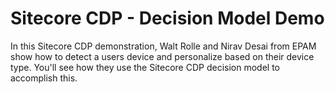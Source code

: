 # Sitecore CDP - Decision Model Demo
In this Sitecore CDP demonstration, Walt Rolle and Nirav Desai from EPAM show how to detect a users device and personalize based on their device type. You'll see how they use the Sitecore CDP decision model to accomplish this.
